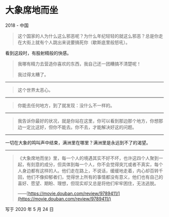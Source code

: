 # 大象席地而坐

2018 - 中国

> 这个国家的人为什么这么邪恶呢？为什么年纪轻轻的就这么邪恶？总是你走在大街上就有个人跳出来说要搞死你（歇斯底里般怒吼）。

看到这段时，有股射精般的快感。

> 我哪有精力去营造你喜欢的东西，我自己还一团糟搞不清楚呢！
>
> 我过得太糟了。

---

> 这个世界太恶心。

---

> 你能去任何地方，到了就发现：没什么不一样的。

---

> 我告诉你最好的状况，就是你站在这里，你可以看到那边那个地方，你想那边一定比这好，但你不能去。你不去，才能解决好这的问题。

---

一切在大象的鸣叫声中结束，满洲里在哪里？满洲里是永远到不了的渴望。

---

> 《大象席地而坐》里，每一个人的境遇其实不好不坏，也许这四个人聚到一起，有刻意的成分，但具体到每一个人，你不会觉得突兀或者不真实，每个人身边都有这样的人。他们走在路上，不说话，缓缓地走着，内心却百转千回，他们不像抑郁者们，觉得世上所有的事情都没有意义，他们也有自己的喜好、愿望、期盼、理想，但现实却又总是将他们牢牢困住，无法逃脱。
>
> ——[https://movie.douban.com/review/9789411/](https://movie.douban.com/review/9789411/)

写于 2020 年 5 月 24 日
